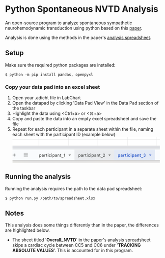 # Python Spontaneous NVTD Analysis
An open-source program to analyze spontaneous sympathetic neurohemodynamic transduction using python based on this [paper](https://pubmed.ncbi.nlm.nih.gov/33596745/).

Analysis is done using the methods in the paper's [analysis spreadsheet](https://doi.org/10.6084/m9.figshare.13692139).

## Setup
Make sure the required python packages are installed:

    $ python -m pip install pandas, openpyxl

### Copy your data pad into an excel sheet
1. Open your .adicht file in LabChart
2. Open the datapad by clicking 'Data Pad View' in the Data Pad section of the taskbar
3. Highlight the data using <Ctrl+a> or <⌘+a>
4. Copy and paste the data into an empty excel spreadsheet and save the file
5. Repeat for each participant in a separate sheet within the file, naming each sheet with the participant ID (example below)
![alt text](https://github.com/anseljohn/Python_MSNA_Analysis/blob/master/img/sheet_naming.png?raw=true)
 
## Running the analysis
Running the analysis requires the path to the data pad spreadsheet:

    $ python run.py /path/to/spreadsheet.xlsx

## Notes
This analysis does some things differently than in the paper, the differences are highlighted below.

- The sheet titled '**Overall_NVTD**' in the paper's analysis spreadsheet skips a cardiac cycle between CC5 and CC6 under '**TRACKING ABSOLUTE VALUES**'. This is accounted for in this program.